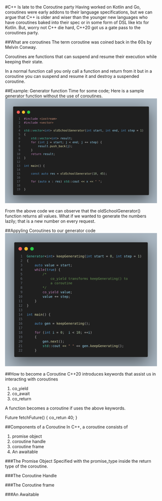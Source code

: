 #C++ Is late to<F5> the Coroutine party
Having worked on Kotlin and Go, coroutines were
early addons to their language specifications,
but we can argue that C++ is older and wiser
than the younger new languages who have coroutines
baked into their spec or in some form of DSL like
ktx for Kotlin.
But, worry not C++ die hard,  C++20 got us a gate pass to the 
coroutines party.

##What are coroutines
The term coroutine was coined back in the 60s by
Melvin Conway.

Coroutines are functions that can suspend and resume
their execution while keeping their state.

In a normal function call you only call a function
and return from it but in a coroutine you can 
suspend and resume it and destroy a suspended 
coroutine.

##Example: Generator function
Time for some code; 
Here is a sample generator function without
the use of coroutines.
![Generator code!](/assets/old_generator.png "Old Generator Code")




From the above code we can observe that
the oldSchoolGenerator() function returns all values.
What if we wanted to generate the numbers
lazily; that is a new number on every request.

##Appyling Coroutines to our generator code
![Coroutine Generator code!](/assets/keepGen_2.png "Coroutine Generator Code")



##How to become a Coroutine
C++20 introduces keywords that assist us 
in interacting with coroutines
1. co_yield 
2. co_await
3. co_return

A function becomes a coroutine if uses
the above keywords.

Future<int> fetchFuture() {
	co_retun 40;
}

##Components of a Coroutine
In C++, a coroutine consists of 

1. promise object 
1. coroutine handle
1. coroutine frame
1. An awaitable 

###The Promise Object
Specified with the promise_type inside
the return type of the coroutine.

###The Coroutine Handle

###The Coroutine frame

###An Awaitable


















